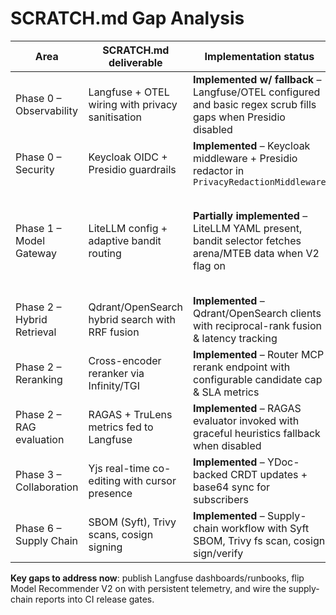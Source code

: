 # SCRATCH.md Gap Analysis

| Area | SCRATCH.md deliverable | Implementation status | Evidence | Gap |
| --- | --- | --- | --- | --- |
| Phase 0 – Observability | Langfuse + OTEL wiring with privacy sanitisation | **Implemented w/ fallback** – Langfuse/OTEL configured and basic regex scrub fills gaps when Presidio disabled | `packages/api/src/stratmaster_api/tracing.py`, `packages/api/src/stratmaster_api/app.py:214` | TODO: land Langfuse dashboards + runbook exports | 
| Phase 0 – Security | Keycloak OIDC + Presidio guardrails | **Implemented** – Keycloak middleware + Presidio redactor in `PrivacyRedactionMiddleware` | `packages/api/src/stratmaster_api/security/keycloak_auth.py`, `.../middleware/security_middleware.py` | None | 
| Phase 1 – Model Gateway | LiteLLM config + adaptive bandit routing | **Partially implemented** – LiteLLM YAML present, bandit selector fetches arena/MTEB data when V2 flag on | `infra/gateway/litellm.yaml`, `packages/mcp-servers/router-mcp/src/router_mcp/model_recommender.py`, `packages/mcp-servers/router-mcp/src/router_mcp/service.py:100` | TODO: enable V2 ingest by default and persist Langfuse cost telemetry | 
| Phase 2 – Hybrid Retrieval | Qdrant/OpenSearch hybrid search with RRF fusion | **Implemented** – Qdrant/OpenSearch clients with reciprocal-rank fusion & latency tracking | `packages/api/src/stratmaster_api/services/hybrid_retrieval.py:180-360` | — |
| Phase 2 – Reranking | Cross-encoder reranker via Infinity/TGI | **Implemented** – Router MCP rerank endpoint with configurable candidate cap & SLA metrics | `packages/api/src/stratmaster_api/services/hybrid_retrieval.py:271-317` | — |
| Phase 2 – RAG evaluation | RAGAS + TruLens metrics fed to Langfuse | **Implemented** – RAGAS evaluator invoked with graceful heuristics fallback when disabled | `packages/api/src/stratmaster_api/services/hybrid_retrieval.py:318-366` | — |
| Phase 3 – Collaboration | Yjs real-time co-editing with cursor presence | **Implemented** – YDoc-backed CRDT updates + base64 sync for subscribers | `packages/api/src/stratmaster_api/collaboration.py:337-520` | — |
| Phase 6 – Supply Chain | SBOM (Syft), Trivy scans, cosign signing | **Implemented** – Supply-chain workflow with Syft SBOM, Trivy fs scan, cosign sign/verify | `.github/workflows/syft-trivy-cosign.yml:1-69` | — |

**Key gaps to address now**: publish Langfuse dashboards/runbooks, flip Model Recommender V2 on with persistent telemetry, and wire the supply-chain reports into CI release gates.
